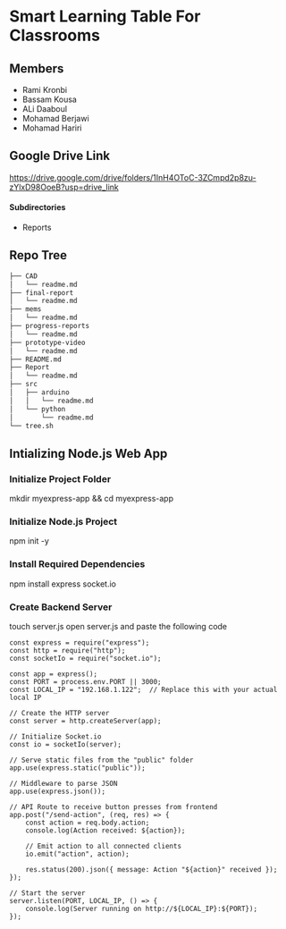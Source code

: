 # Smart Learning Table For Classrooms
## Members
- Rami Kronbi
- Bassam Kousa
- ALi Daaboul
- Mohamad Berjawi
- Mohamad Hariri

## Google Drive Link
https://drive.google.com/drive/folders/1InH4OToC-3ZCmpd2p8zu-zYlxD98OoeB?usp=drive_link
#### Subdirectories 
* Reports

## Repo Tree
``` bash
├── CAD
│   └── readme.md
├── final-report
│   └── readme.md
├── mems
│   └── readme.md
├── progress-reports
│   └── readme.md
├── prototype-video
│   └── readme.md
├── README.md
├── Report
│   └── readme.md
├── src
│   ├── arduino
│   │   └── readme.md
│   └── python
│       └── readme.md
└── tree.sh
```

## Intializing Node.js Web App
### Initialize Project Folder
mkdir myexpress-app && cd myexpress-app
### Initialize Node.js Project
npm init -y
### Install Required Dependencies
npm install express socket.io
### Create Backend Server
touch server.js
open server.js and paste the following code

```
const express = require("express");
const http = require("http");
const socketIo = require("socket.io");

const app = express();
const PORT = process.env.PORT || 3000;
const LOCAL_IP = "192.168.1.122";  // Replace this with your actual local IP

// Create the HTTP server
const server = http.createServer(app);

// Initialize Socket.io
const io = socketIo(server);

// Serve static files from the "public" folder
app.use(express.static("public"));

// Middleware to parse JSON
app.use(express.json());

// API Route to receive button presses from frontend
app.post("/send-action", (req, res) => {
    const action = req.body.action;
    console.log(Action received: ${action});

    // Emit action to all connected clients
    io.emit("action", action);

    res.status(200).json({ message: Action "${action}" received });
});

// Start the server
server.listen(PORT, LOCAL_IP, () => {
    console.log(Server running on http://${LOCAL_IP}:${PORT});
});
```